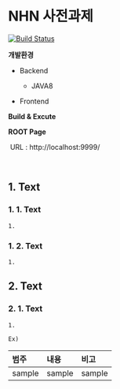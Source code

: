 ﻿# NHN 사전과제
[![Build Status](https://travis-ci.org/kmes055/guestbook.svg?branch=master)](https://travis-ci.org/kmes055/guestbook)

**개발환경**

- Backend
  - JAVA8

- Frontend 

**Build & Excute**


**ROOT Page**

​	URL : http://localhost:9999/

​	

## 1. Text

### 1. 1. Text

```
1. 
```
### 1. 2. Text
```
1. 
```



## 2. Text

### 2. 1. Text

```
1.

Ex) 
```

| 범주    | 내용             | 비고                             |
| :------ | :--------------- | :------------------------------- |
| sample  | sample           | sample                           |
